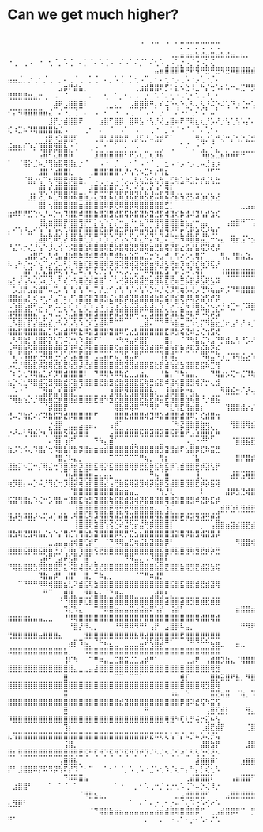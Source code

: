 # Can we get much higher?

⠀⠀⠀⠀⠀⠀⠀⠀⠀⠀⠀⠀⠀⠀⠀⠀⠀⠀⠀⠀⠀⠀⠀⠀⠀⠀⠀⠀⠀⠀⠀⠀⠀⠀⠀⠀⠀⠀⠀⠀⠀⠀⠀⠀⠀⠀⠀⠀⠀⠀⠀⠀⠀⠀⠀⠀⠀⠀⠀⠀⠀⠀⠀⠀⠀⠀⠀⠀⠀⠀⠀⠀⠀⠀⠀⠈⠀⠈⠉⠀⠈⠀⠁⡉⢉⠉⡉⢉⠉⡉⢉
⠀⠀⠀⠀⠀⠀⠀⠀⠀⠀⠀⠀⠀⠀⠀⠀⠀⠀⠀⠀⠀⠀⠀⠀⠀⠀⠀⠀⠀⠀⠀⠀⢀⣀⣤⣤⣤⣦⣴⣤⣶⣤⣦⣴⣤⣀⣄⡀⠀⠐⢀⠀⢀⠠⠀⠐⠀⢂⠈⡀⠡⢈⠀⠄⡁⠈⠄⠡⢈⠠⠀⠌⠠⠁⠌⡈⠁⠌⢂⠡⢀⠠⢁⡐⠠⡈⢐⠠⡁⢌⠀
⠀⠀⠀⠀⠀⠀⠀⠀⠀⠀⠀⠀⠀⠀⠀⠀⠀⠀⠀⠀⠀⠀⠀⠀⠀⠀⠀⠀⠀⣤⣶⣿⣿⣿⠿⡛⠟⢻⠛⣛⠛⣛⠻⣛⠿⣿⣿⣿⣾⣤⣤⣈⡀⡐⢀⠂⡈⢀⠀⡀⠄⢀⠈⢀⠀⡁⢈⠀⠄⡀⠡⢈⠀⡁⢂⠠⠉⡀⠂⠄⢂⠐⡠⢀⠡⠐⡠⢁⠐⡈⠄
⠀⠀⠀⠀⠀⠀⠀⠀⠀⠀⣠⡶⠟⣾⣦⡀⠀⠀⠀⠀⠀⠀⠀⠀⠀⢀⣰⣾⣿⣿⠟⡋⠅⣆⠢⣑⠸⣀⠓⡌⢒⠡⠆⠥⠒⠤⣉⠛⡻⢿⣿⣿⣿⣶⣤⡒⢀⠀⠠⠀⠈⠀⠀⠀⠀⠄⠀⠀⢂⠀⠁⡀⠂⠄⠠⠀⡐⠀⠡⠈⠄⢂⠐⠠⢁⠂⠡⠠⠘⡀⠂
⠀⠀⠀⠀⠀⠀⠀⠀⠀⣼⠟⣠⣿⣿⣿⠇⠀⠀⠀⢀⣀⣄⡀⠀⣠⣿⣿⡿⠛⡄⠎⢬⠑⢢⠑⣄⠣⢄⢣⡘⠬⡑⠬⢡⠙⡰⢈⡒⢡⠊⡍⠻⢿⣿⣿⣿⣶⣌⠀⠌⠐⡀⢈⠀⠄⠀⠠⠀⠂⠀⠐⠀⠠⢀⠀⠁⠠⠐⠀⡐⠈⠀⠌⠐⠂⢁⠂⠡⠁⠤⠁
⠀⠀⠀⠀⠀⠀⠀⠀⣸⡟⡐⣾⣿⣿⠟⠀⠀⠀⣰⣿⠋⣿⡿⠀⣿⠿⣣⠐⢣⡘⢜⣠⣿⠶⠟⠛⢿⣆⢆⡘⡡⠜⡐⢣⢁⢣⠡⡌⠄⢎⠰⣉⠦⠹⢿⣿⣿⣿⣷⣌⠠⠀⠀⠀⢀⠂⠀⠄⠀⠈⠀⠠⠁⠀⠠⠀⠀⢀⠐⠀⡀⠡⠈⠐⠈⠠⠈⠄⢁⠂⠄
⠀⠀⠀⠀⠀⠀⠀⢰⡿⠰⣱⣿⣿⠏⠀⠀⠀⢀⣿⢃⣼⣿⣷⡟⢀⡼⢏⡘⠤⣱⡾⠋⠁⠀⠀⠀⠀⠻⣦⡐⢡⠚⢌⠒⡌⢢⡑⣌⣚⣬⣶⣦⡎⠱⡌⢹⣿⣿⣻⣿⣧⡐⢈⠀⠀⢀⠠⠀⠂⠀⠁⠀⠄⠀⠠⠀⠀⠀⠀⢀⠀⢀⠀⠁⠌⢀⠐⢈⠀⠌⡀
⠀⠀⠀⠀⠀⠀⢠⣿⠃⣅⣿⣿⡿⠀⠀⠀⠀⣸⣿⣾⣿⣿⣿⠃⠟⡡⢆⡉⢆⡹⣧⠀⠀⠀⠀⠀⠀⠀⠹⣷⣢⣉⣦⡷⠾⠟⠛⠉⠉⠁⠀⠈⢿⡕⣈⠦⡘⢻⣷⣯⢿⣿⣆⡐⠈⠀⠀⠠⠐⠀⡈⠀⡀⠂⠁⠠⠐⠈⢀⠀⣂⠠⠐⡠⠐⡠⢀⠤⣘⢰⡰
⠀⠀⠀⠀⠀⠀⣸⣿⠈⣴⣿⣿⣇⠀⠀⠀⢀⣿⣿⣯⣿⣿⢃⠜⢢⢑⠢⣉⠆⡔⢻⣆⠀⠀⠀⠀⠀⠀⠀⠘⠋⠉⠀⠀⠀⠀⠀⠀⠀⠀⠀⠀⠈⣿⡔⢢⠉⢆⠻⣿⣟⡾⣿⣷⡀⠁⠠⢀⠠⢀⠠⠐⡠⣀⢇⢦⣑⣎⢦⢳⣤⣋⢷⣡⠷⣡⡓⡞⣬⢣⣓
⠀⠀⠀⠀⠀⠀⣾⡇⢎⣼⣿⣿⣿⣿⠀⠀⣼⣿⣷⣯⣿⣏⣬⣘⣄⣊⡱⡠⢎⠰⣁⣻⣇⠀⠀⠀⠀⠀⠀⠀⠀⠀⠀⠀⠀⠀⠀⠀⠀⠀⠀⠀⠀⣸⡇⢜⡈⠦⣁⠻⣿⡷⢯⣿⣷⡠⣅⡲⣆⢧⣎⢷⣱⢯⣞⡷⣫⣞⡭⢷⢮⡝⣮⢳⣝⣣⠽⣱⢎⡳⣜
⠀⠀⠀⠀⠀⠀⣿⡇⢢⣿⣿⣿⣿⣿⣶⣾⣿⣿⣿⠿⡿⢟⠿⣿⡿⢿⣿⣿⣿⣿⣿⣋⡁⠀⠀⠀⠀⠀⠀⠀⠀⠀⠀⠀⠀⠀⣀⣠⣤⣶⠾⠟⠟⣋⢑⠢⡘⠤⡑⢢⠹⣿⣟⠾⣿⣿⣷⣻⣽⣻⣞⣯⢯⡷⣯⣽⡳⣽⣚⡯⢾⣹⢎⡷⣺⠼⣹⢣⡞⣱⢎
⠀⠀⠀⠀⠀⠀⢸⣧⣶⣿⣿⡟⢻⣿⢻⡟⠋⡅⢢⠑⡌⡌⠒⣤⠘⠂⣦⠙⠛⢻⢻⣿⣿⣿⣷⣦⡔⠒⣤⡄⠀⠀⠀⢠⣶⣿⠛⠉⢩⡄⠊⢱⠘⣤⠊⢱⠈⡆⢱⢢⢡⢻⣿⡏⣿⣿⣿⣯⣷⡟⣾⣭⡟⣷⠛⣶⢻⣵⡏⣾⢻⡜⠋⡖⢡⡟⣵⢫⡜⢳⡎
⠀⠀⠀⠀⠀⢀⣼⡿⢋⠿⢃⡜⠸⣧⡿⢃⡱⢉⠆⡱⢈⡔⢡⠢⡑⠎⣄⠓⡌⠲⣈⠍⣉⠛⠻⠿⣿⣷⣬⣉⠒⠢⣄⠀⢿⡖⣨⠑⣢⠘⣌⠡⡒⢌⡘⢢⠑⡸⢄⢪⠐⡪⣿⣿⣱⢿⣿⣿⢯⣟⡷⣯⢿⣽⡻⣽⢯⣶⣛⣧⢯⡝⣯⣔⣫⡜⣧⢯⡹⢞⡼
⠀⠀⠀⢀⣴⡿⢋⢄⠣⢚⣤⣼⡷⠿⠷⠿⠾⠿⠾⢳⠛⠾⢷⣦⣵⣭⣤⣉⡒⠱⣠⠚⡄⢫⠔⡡⢂⢿⡍⠀⠀⠀⢻⣄⠘⣿⣦⣱⡀⠧⢠⠓⡌⢒⠌⢢⢉⡔⢊⠤⢃⡅⢻⣷⣏⣿⣻⣿⢿⡽⣻⢽⣻⢾⣽⡳⣟⣶⡻⣼⣣⢟⣶⡹⢶⡹⣎⢷⡹⢯⡜
⠀⠀⢀⣾⠏⡰⢌⣦⣿⠟⣫⠱⡘⠤⠓⡌⢆⠣⠌⡅⢎⡑⠢⡔⠌⡬⢉⠛⡻⢷⣦⣵⣈⠖⡨⢒⠡⢺⣇⠀⠀⠀⠸⢿⣿⣿⣿⣿⣿⣦⡃⡜⢠⠣⢌⡡⢆⡘⢄⠃⢎⡐⢣⢿⣞⡾⣽⣿⠁⠂⠡⢚⡽⣯⢾⣽⣛⣶⣻⢧⣏⣟⢶⣛⡧⣟⡼⣣⢟⣣⠽
⠀⡡⣸⡟⣠⣵⣾⠛⠤⣉⠄⢣⠘⡔⢣⠘⠤⡉⡜⣐⠊⡔⢣⠘⡌⠔⢣⠡⡑⠦⡘⢌⡹⢛⢶⡣⢜⡠⢙⠳⢦⣤⠖⡨⠙⠿⣿⣿⣿⣿⣿⣾⣤⡃⢎⠰⢂⠜⣠⠉⠆⡜⢡⣿⣯⡟⣽⣿⣳⣌⣦⣟⡾⣽⣻⣾⣿⣾⣷⣛⣮⡟⣮⢟⡼⢧⡻⣵⢫⡞⡽
⠠⢱⣿⢡⡾⢋⡤⢉⠖⡨⠌⡅⢎⠰⡁⢎⠱⢠⠱⢠⢩⣰⣡⣧⣬⣽⣤⣧⣼⣄⡱⡈⡔⠩⣌⠳⠸⢿⣦⣑⠢⡔⣘⠰⣉⠒⡈⠽⣿⣽⣻⣿⣿⣿⣦⡉⣌⠲⠠⢍⡘⣤⣷⣿⡳⣿⣽⣿⣿⣟⡾⣽⣻⡿⢛⠡⣄⣽⣿⣿⣞⡽⢧⣯⣛⢧⡛⠐⢫⢞⡽
⣀⠣⣿⡆⡏⡜⣶⣥⣎⡐⠣⠜⡠⢣⠱⣈⠎⣡⣾⠷⠛⠉⠉⠀⠀⠀⣀⣾⠄⠉⠙⠛⠳⣷⣤⣉⠱⢂⡍⠻⣷⣖⣈⠖⣠⠃⡜⠰⡈⢿⣷⣯⢿⣿⣿⣿⣦⡁⢏⣴⣾⡿⢯⣗⠿⣵⣻⣿⡿⣽⣿⠿⢋⣔⣣⣿⣿⣿⣿⣿⣏⡿⣳⢮⣝⠾⣐⢌⢲⣫⢞
⢀⠣⢻⣷⡃⡜⣿⡯⡝⢣⢉⠬⡑⢢⠱⣸⣾⠋⠁⠀⠀⠐⠳⠲⣤⠞⣿⡏⠀⠀⠀⣿⡄⠀⠈⠙⠳⣧⣌⠱⣠⠙⡛⣾⣄⢣⠘⡡⠜⣠⠛⣿⣷⣫⢿⣿⣿⣿⣾⢿⡽⣹⣛⣮⣟⣷⣿⣿⣿⡿⣫⣶⣿⢿⣿⣻⣽⣾⣿⣛⣾⢳⣏⡷⣞⢯⡽⣮⣷⣝⡮
⠈⢆⠡⢹⣷⡖⣐⡻⢿⣐⢊⡔⢡⣦⣷⣿⠁⣠⣤⣶⠖⢦⡈⢷⣤⠟⠁⠀⠀⠀⢸⡏⢿⡄⠀⠀⠀⠀⠙⢷⣤⠙⡰⣈⠹⢻⣮⣔⠱⡠⢍⡘⢿⣷⣏⡾⣽⢿⣞⣧⣟⢷⣻⡼⣞⣾⣿⣿⣿⣿⣿⣻⣽⣻⣾⣿⡿⣯⣗⡟⣾⢳⣞⣳⣽⣿⣟⣯⠷⣉⢻
⠈⠆⡡⢂⠹⢿⣦⣁⠎⡹⢻⣾⣿⣿⣿⠇⠀⠙⠿⢿⠳⠿⢷⣎⣀⣠⣴⣄⠀⠀⠘⣷⡄⠙⠳⣦⣤⡀⠀⠀⠙⢿⣴⡢⢍⠒⣌⠹⢷⣦⡑⢌⣂⠻⣿⣾⢭⣻⢿⣷⣞⡯⣷⢻⣿⣿⣿⣟⣷⣻⣞⣷⣻⣿⣟⣯⢷⣛⣮⣟⠾⣽⢮⣿⣿⣻⢾⡝⡒⢄⣺
⠀⠡⠐⠈⠀⠀⠉⣻⣶⣁⢎⣿⣿⠋⠁⠀⠀⠀⠀⠀⢰⣿⡟⡻⢿⣿⣿⣿⣧⡄⠀⢸⣷⣾⣗⠒⢦⡀⠀⠀⠀⠀⠻⣿⣮⣒⠌⡜⢤⠙⢿⣦⢢⡑⡘⢿⣯⣷⣛⡾⣿⣿⣽⣿⣿⣿⣟⣾⠳⣻⣞⣿⣿⣿⣿⣞⣯⣟⡾⣭⣟⣳⣿⣿⣳⢯⣿⠘⡐⣾⣯
⠀⠀⠀⠀⠀⠀⠀⠈⡾⣿⣿⡟⠀⠀⠀⠀⠀⠀⠀⠀⠀⢿⣷⠿⢾⠿⠉⠙⠻⠟⠀⠙⣇⢻⣏⢻⣶⣿⡆⠀⠀⠀⠀⢹⣿⣿⣾⡔⡌⢚⠤⡙⢷⣎⠔⡊⠽⣷⣯⡽⣞⡿⣿⣿⣿⡟⠋⠀⠀⠀⣿⣿⣟⣾⣿⣿⢾⣹⠿⣵⣾⣿⡿⣾⣽⠿⡁⢎⣾⣿⢲
⠀⠀⠀⠀⠀⠀⠀⠀⡐⢼⡿⠀⣀⣀⣠⣤⣤⡀⠀⠀⢠⡾⠁⠀⠀⠀⠀⠀⠀⠀⠀⠀⠈⠳⣝⣿⣷⣿⣷⢶⡀⠀⠀⠀⢻⣿⣿⢿⣮⡐⠜⠤⢃⢻⣮⡑⢆⠹⣿⣷⣫⠿⣽⣿⣿⠀⠀⠀⠀⣠⣿⣿⣾⣿⣿⢯⣿⣽⣿⣽⣿⢯⣟⣷⠟⣠⣱⣿⡿⣎⠷
⠀⠀⠀⠀⠀⠀⠀⠀⠄⢺⡇⢰⡟⠁⠀⠀⠀⠙⠳⣄⣾⠁⠀⠀⢀⡀⠀⠀⠀⠀⣀⠀⠀⠀⠀⠠⣀⠐⠚⠋⠁⠀⠀⠀⠈⣿⣿⣯⣟⣷⡨⢑⠪⢄⠹⣿⡌⢒⠹⣿⣧⡟⣷⡽⣿⣶⣶⣶⣾⣿⣿⣿⣿⣿⣽⣿⣿⣿⣿⣻⣽⣻⣾⠏⣢⣿⡿⣏⠷⣭⣛
⠀⠀⠀⠀⠀⠀⠀⠀⠀⠘⣿⡈⠧⣄⡀⠀⠀⠀⠀⠀⠉⠉⠉⠉⠉⠉⠛⢦⡀⠀⢻⡆⠀⠀⠀⠀⠈⣧⠀⠀⠀⠀⠀⠀⠀⣿⡟⣿⡾⣽⣷⡍⠢⣉⠒⡌⢿⣌⢒⠹⣿⡽⣞⡽⣽⣿⣯⢿⡝⣯⣿⣿⣿⢿⡿⣟⣯⡷⣯⢷⣯⡿⢡⣾⣿⣿⣟⡾⣽⢣⡟
⠀⠀⠀⠀⠀⠀⠀⠀⠀⠀⠈⠹⣦⢿⣿⣿⣶⣤⣄⣤⣄⠀⠀⠀⠀⠀⠀⠀⠛⢦⠈⣷⠀⠀⠀⠀⠀⢸⡀⠀⠀⠀⠀⠀⣼⡿⣩⢿⣿⢶⡻⣿⡄⠤⡑⠬⡘⢻⣎⢒⡹⣿⡽⢾⣱⡟⣿⣿⣜⢠⢛⣷⣯⢿⣽⣻⢾⡽⣯⡿⣫⣼⣿⣿⣻⣿⣟⡾⡵⣯⢽
⠀⠀⠀⠀⠀⠀⠀⠀⠀⠀⠀⠀⠈⣿⣿⣿⣿⣿⣿⣿⣿⣿⣶⣶⣤⣀⠀⠀⠀⠈⢳⡘⢇⠀⠀⠀⠀⠀⠇⠀⠀⠀⠀⣼⡿⣳⣙⢾⣿⢯⣽⢻⣿⣆⠱⢌⠒⡡⢻⣧⠒⣹⣿⣏⢷⣻⣽⣿⣯⢷⣯⣟⣾⣻⢾⡽⣯⣿⣽⣿⢿⣻⣽⣿⣿⣻⠾⣝⡷⣏⡾
⠀⠀⠀⠀⠀⠀⠀⠀⠀⠀⠀⠀⠀⢸⣿⣿⣿⣿⣿⡿⣟⢻⡛⣟⠻⣿⣿⣷⣶⣄⡀⢱⡌⠀⠀⠀⠀⠀⠀⠀⠀⢀⣾⡿⣱⢇⣻⣾⣟⣻⡼⣳⠽⣿⡜⠢⢍⠴⡁⢾⣷⠠⢻⣿⣧⣻⡼⣻⣿⣻⢾⡽⣾⣽⣿⢿⡿⢿⣻⣯⣿⣿⡿⣟⡾⣽⣻⣽⣛⡾⣽
⠀⠀⠀⠀⠀⠀⠀⠀⠀⠀⠀⠀⠀⢸⣿⣿⢟⣽⣿⢱⢪⣑⠞⣬⢓⡖⣬⢛⡿⣿⣿⣿⡇⠀⠀⠀⠀⠀⡀⠀⢠⣿⣿⣶⣽⣮⣿⣟⣾⣿⣳⢿⣝⣻⢿⣧⣌⢢⠑⡌⢻⣎⢡⢻⣷⣳⣽⢻⣿⣿⡿⢟⡛⣍⣢⣦⣿⣿⣿⣿⣿⣻⣽⢿⡽⣷⣻⢾⣽⣻⡼
⠀⠀⠀⠀⠀⠀⠀⠀⣀⣠⣤⣤⣴⢾⣿⢋⡾⠋⠀⠈⠙⠻⢿⣤⣋⢶⣬⣧⣽⣿⣷⡿⠃⠀⠀⠀⠀⠀⠀⠀⠀⠀⠀⠀⠀⠻⣿⣿⢾⣿⣿⣿⣯⡿⣿⣯⡿⣷⣘⡰⢁⢿⣆⢹⣿⣷⢫⣟⣿⣿⣿⣿⣿⣿⣿⣿⣿⣿⣿⣯⣷⡿⣯⣿⣻⢷⣻⣟⡾⡵⣛
⠀⠀⠀⠀⠀⠀⢠⡾⠋⢁⣴⠞⣣⡿⠁⣿⠁⡀⠀⠀⠀⠀⠀⠙⠻⣤⣄⠠⠘⢿⣿⠇⠀⠀⠀⠀⠀⠀⠀⠀⠀⠀⠀⠀⠀⠀⠀⠀⠀⠙⢿⣷⣿⣿⣳⡻⣿⣿⣿⡛⣅⠪⣿⢼⣿⢞⣻⣞⣿⣿⣿⣿⣿⣿⣿⣿⣿⣿⣷⣿⣟⣿⣟⣷⢿⣻⣟⣾⣽⣳⢯
⠀⠀⠀⠀⠀⠀⠹⣷⣤⡾⠃⢠⣿⠃⠀⣿⡀⠉⠷⣄⡀⠀⠀⠀⠀⠈⠉⠛⠶⣼⡛⠀⠀⠀⠀⠀⠀⠀⠀⠀⠀⠀⠀⠀⠀⠀⠀⠀⠀⠀⠀⠉⠙⠛⠛⠻⠿⢾⣿⣿⣦⣃⠝⣾⣯⢯⣳⣿⣿⣿⣿⣿⣿⣿⣿⣿⣿⣿⣿⣿⣿⣯⣿⣯⣿⣟⣾⣟⣾⣽⢿
⠀⠀⠀⠀⠀⠀⠀⠛⠉⠀⠀⣾⢿⡀⠀⠻⢿⣦⣄⡈⠙⢶⣤⣀⣀⠀⠀⠀⢀⣼⢿⠆⡀⠀⠀⠀⠀⠀⠀⠀⠀⠀⠀⠀⠀⠀⠀⠀⠀⠀⠀⠀⠀⠀⠀⠀⠀⠀⠀⠘⠙⣿⣿⡿⣏⣷⣿⣿⣿⣿⣿⣿⣿⣿⣿⣿⣿⣿⣿⣿⣽⣿⣿⣽⣿⣻⣿⣾⣟⣾⣿
⠀⠀⠀⠀⠀⠀⠀⠀⠀⠀⠀⠹⣎⠳⣄⠀⠀⠉⠛⠿⣿⣶⣤⣤⣭⣴⣬⣶⠟⢡⡞⠀⢨⣾⠃⠀⠀⠀⠀⠀⠀⠀⠀⠀⠀⣶⣿⣿⣶⣶⣶⣶⣶⣦⣤⣤⣀⣀⠀⠀⠘⠻⢿⣿⣿⣿⣿⣿⣿⣿⣿⣿⣿⣿⣿⡟⣿⣿⣿⣿⣿⣿⣿⣿⣿⣿⢿⣾⣿⢿⣾
⠀⠀⠀⠀⠀⠀⠀⠀⠀⠀⠀⠀⠘⣿⡜⠻⢄⡀⠀⠀⠀⠘⠻⠿⠿⠻⠛⠃⢠⡟⠀⣠⣿⡿⠧⣤⡀⠀⠀⠀⠀⠀⠀⠀⠀⠀⠛⠻⠟⢛⣿⣿⣿⣿⣿⣤⣿⣿⣿⣄⠀⠀⠀⠀⣻⣿⣿⣿⣿⣿⣿⣿⣿⣿⣧⢿⣼⣿⣿⣿⣿⣿⣿⣟⣿⣿⣿⣿⢿⣿⣿
⠀⠀⠀⠀⠀⠀⠀⠀⠀⠀⠀⠀⣴⡏⠹⣦⡀⠈⠓⠦⣄⣀⠀⣀⣀⣀⣤⠞⢣⣿⡼⠛⠁⠀⠀⠈⠛⠙⠓⠓⢦⣶⣀⠀⠀⣤⣀⠀⠀⠾⣿⣿⣿⣿⣿⣿⣿⣿⣿⣿⣧⡀⠀⠀⠻⢿⣿⣿⣿⣿⣿⣿⣿⣿⣿⣿⣿⣿⣿⣿⣿⣿⣿⣿⣿⣿⣿⢿⣿⣿⣿
⠀⠀⠀⠀⠀⠀⠀⠀⠀⠀⠀⢸⠏⠳⠀⠀⠉⠛⠶⣤⣀⣉⣿⣭⣈⣁⣠⡾⠛⠁⠀⠀⠀⠀⠀⢀⣠⠟⠀⢠⣾⣿⡹⣷⣄⠈⢿⣿⣿⣿⣿⣿⣿⣿⣿⣿⣿⣿⣿⣿⣿⣿⣄⣀⣀⣤⣼⣿⣿⣿⣿⣿⣿⣿⣿⣿⣿⣿⣿⣿⣿⣿⣿⣿⣿⣿⣿⣿⣿⢿⣻
⠀⠀⠀⠀⠀⠀⠀⠀⠀⠀⠀⣿⠀⠀⠀⠀⠀⠀⠀⠀⠀⠉⠉⠀⠉⠉⠁⠀⠀⠀⠀⠀⠀⠀⢾⡏⠀⠀⠀⠀⣿⡷⣭⣿⠟⣧⡀⠻⣿⣿⣿⣿⣿⣿⣿⣿⣿⣿⣿⣿⣿⣿⣿⣿⣿⣿⣿⣿⣿⣿⣿⣿⣿⣿⣿⣿⣿⣿⣿⣿⣿⣿⣿⣿⣿⣿⣿⢿⣻⣿⢿
⠀⠀⠀⠀⠀⠀⠀⠀⠀⠀⠀⣿⠀⠀⠀⠀⠀⠀⠀⠀⠀⠀⠀⠀⠀⠀⠀⠀⠀⠀⠀⠀⠰⢦⠀⠑⠀⠀⠀⠀⣿⣟⢶⣿⠀⠈⢷⡀⠹⣿⣿⣿⣿⣿⣿⣿⣿⣿⣿⣿⣿⣿⣿⣿⣿⣿⣿⣿⣿⣿⣿⣞⣽⣿⣿⣿⣿⣿⣿⣿⣿⣿⣿⡿⣿⠽⣞⢯⠳⣭⢫
⠀⠀⠀⠀⠀⠀⠀⠀⠀⠀⠀⣿⠀⠀⠀⠀⠀⠀⠀⠀⠀⠀⠀⠀⠀⠀⠀⠛⠀⠀⠀⠀⠀⠀⠀⠀⠀⠀⠀⢠⣿⢏⣾⡇⠀⠀⠀⢻⣄⠹⣿⣿⣿⣿⣿⣿⣿⣿⣿⣿⣿⣿⣿⣿⣿⣿⣿⣿⣿⣿⣿⣿⣿⣿⣿⣿⣿⣿⣿⣿⢿⣻⠳⢏⢇⡛⢬⡒⣍⠦⢣
⠀⠀⠀⠀⠀⠀⠀⠀⠀⠀⠀⢹⡆⠀⠀⠀⠀⠀⠀⠀⠀⠀⠀⠀⠀⠀⠀⠀⠀⠀⠀⠀⠀⠀⠀⠀⠀⠀⢀⣾⣟⣾⡟⠀⠀⠀⠀⢈⣿⣆⢻⣿⣿⣿⣿⣿⣿⣿⣿⣿⣿⣿⣿⣿⣿⣿⣿⣿⣿⣿⣿⣿⣿⣿⣿⣿⡿⣟⠯⢏⢇⢣⠙⡌⠦⡙⠦⡱⢌⡚⢥
⠀⠀⠀⠀⠀⠀⠀⠀⠀⠀⠀⢨⣿⡀⠀⠀⠀⠀⠀⠀⠀⠀⠀⠀⠀⠀⠀⠀⠀⠀⠀⠀⠀⠀⠀⠀⠀⠀⣼⣿⣳⡟⠀⠀⠀⠀⠀⣸⣿⣿⡆⢿⣿⣿⣿⣿⣿⣿⣿⣿⣿⣿⢿⣟⢯⠓⢏⠺⡙⢯⠻⡙⢯⠻⡹⠞⡹⠌⠣⢌⠢⢌⢊⠴⣁⠣⢣⢑⠪⢜⠢
⠀⠀⠀⠀⠀⠀⠀⠀⠀⠀⢠⣿⣿⣧⡀⠀⠀⠀⠀⠀⠀⠀⠀⠀⠀⠀⠀⠀⠀⠀⠀⠀⠀⠀⠀⠀⠀⣼⣿⣿⡿⠁⠀⠀⠀⠀⣰⣿⣿⡟⠃⣸⣿⣿⠿⡝⠯⠻⡽⢳⠏⡞⠹⠈⠂⠉⠀⠀⠁⠂⠁⠈⡀⠡⢀⠡⠐⣈⠡⢂⠱⡈⢆⠒⡄⠓⡄⡃⢎⢂⠣
⠀⠀⠀⠀⠀⠀⠀⠀⠀⠀⠀⠙⠿⠿⣿⣦⠀⠀⠀⠀⠀⠀⠀⠀⠀⠀⠀⠀⠀⠀⠀⠀⠀⠀⠀⢀⣾⣿⣿⣿⠇⠀⠀⠀⢠⣶⣿⣿⠋⠀⣰⣿⣿⠃⠀⠀⠀⠁⠀⠁⠈⠀⠁⠀⠀⠀⠀⠀⠀⠀⠁⠐⠀⠀⡀⠂⠡⢀⠒⡈⢐⡐⢂⠡⢈⠑⠤⡑⢌⠸⡐
⠀⠀⠀⠀⠀⠀⠀⠀⠀⠀⠀⠀⠀⠀⠈⠻⣿⣦⣄⡀⠀⠀⠀⠀⠀⠀⠀⠀⠀⠀⠀⠀⠀⣀⣠⣾⣿⣿⣿⠋⠀⠀⠀⣠⣿⣿⣿⣿⣷⣄⣻⡿⠃⠀⠀⠀⠀⠀⠀⠀⠀⠀⠀⠀⠀⠀⠀⠀⠀⠀⠀⠀⠀⠁⠀⠄⠁⠄⡐⢀⠂⡐⠤⠈⢄⠩⢐⠡⢊⠔⠡
⠀⠀⠀⠀⠀⠀⠀⠀⠀⠀⠀⠀⠀⠀⠀⠀⠈⠙⢿⣿⣷⣶⣦⣤⣤⣤⣤⣤⣤⣴⣶⣾⣿⢿⣿⣿⣿⡿⠋⠀⢀⣠⣾⣿⡿⠟⠉⠀⡛⠛⠁⠀⠀⠀⠀⠀⠀⠀⠀⠀⠀⠀⠀⠀⠀⠀⠀⠀⠀⠀⠀⠀⠀⠀⠀⠀⠄⠀⠀⠄⠀⠐⠠⠁⠂⡐⠂⠡⠂⠌⠡

